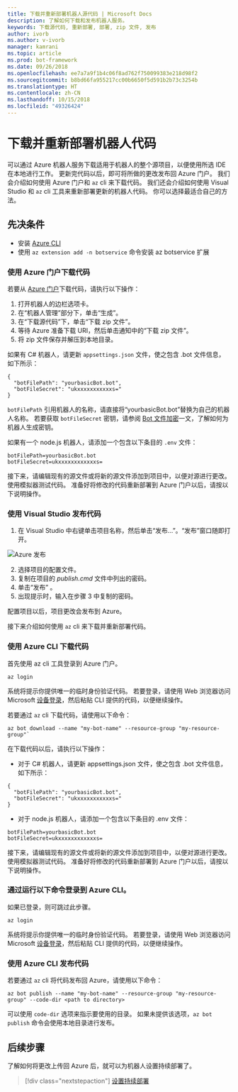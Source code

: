 ```yaml
---
title: 下载并重新部署机器人源代码 | Microsoft Docs
description: 了解如何下载和发布机器人服务。
keywords: 下载源代码, 重新部署, 部署, zip 文件, 发布
author: ivorb
ms.author: v-ivorb
manager: kamrani
ms.topic: article
ms.prod: bot-framework
ms.date: 09/26/2018
ms.openlocfilehash: ee7a7a9f1b4c06f8ad762f750099383e218d98f2
ms.sourcegitcommit: b8bd66fa955217cc00b6650f5d591b2b73c3254b
ms.translationtype: HT
ms.contentlocale: zh-CN
ms.lasthandoff: 10/15/2018
ms.locfileid: "49326424"
---
```

# <a name="download-and-redeploy-bot-code"></a>下载并重新部署机器人代码
可以通过 Azure 机器人服务下载适用于机器人的整个源项目，以便使用所选 IDE 在本地进行工作。 更新完代码以后，即可将所做的更改发布回 Azure 门户。 我们会介绍如何使用 Azure 门户和 `az` cli 来下载代码。 我们还会介绍如何使用 Visual Studio 和 `az` cli 工具来重新部署更新的机器人代码。 你可以选择最适合自己的方法。

## <a name="prerequisites"></a>先决条件
- 安装 [Azure CLI](https://docs.microsoft.com/en-us/cli/azure/?view=azure-cli-latest)
- 使用 `az extension add -n botservice` 命令安装 az botservice 扩展

### <a name="download-code-using-the-azure-portal"></a>使用 Azure 门户下载代码
若要从 [Azure 门户](https://portal.azure.com)下载代码，请执行以下操作：
1. 打开机器人的边栏选项卡。
1. 在“机器人管理”部分下，单击“生成”。
1. 在“下载源代码”下，单击“下载 zip 文件”。
1. 等待 Azure 准备下载 URI，然后单击通知中的“下载 zip 文件”。
1. 将 zip 文件保存并解压到本地目录。

如果有 C# 机器人，请更新 `appsettings.json` 文件，使之包含 .bot 文件信息，如下所示：

```
{
  "botFilePath": "yourbasicBot.bot",
  "botFileSecret": "ukxxxxxxxxxxxs="
}
```
`botFilePath` 引用机器人的名称，请直接将“yourbasicBot.bot”替换为自己的机器人名称。 若要获取 `botFileSecret` 密钥，请参阅 [Bot 文件加密](https://aka.ms/bot-file-encryption)一文，了解如何为机器人生成密钥。


如果有一个 node.js 机器人，请添加一个包含以下条目的 `.env` 文件：
```
botFilePath=yourbasicBot.bot
botFileSecret=ukxxxxxxxxxxxxs=
```

接下来，请编辑现有的源文件或将新的源文件添加到项目中，以便对源进行更改。 使用模拟器测试代码。 准备好将修改的代码重新部署到 Azure 门户以后，请按以下说明操作。

### <a name="publish-code-using-visual-studio"></a>使用 Visual Studio 发布代码
1. 在 Visual Studio 中右键单击项目名称，然后单击“发布...”。“发布”窗口随即打开。

![Azure 发布](~/media/azure-bot-build/azure-csharp-publish.png)

2. 选择项目的配置文件。
3. 复制在项目的 _publish.cmd_ 文件中列出的密码。
4. 单击“发布” 。
5. 出现提示时，输入在步骤 3 中复制的密码。   

配置项目以后，项目更改会发布到 Azure。 

接下来介绍如何使用 `az` cli 来下载并重新部署代码。

### <a name="download-code-using-azure-cli"></a>使用 Azure CLI 下载代码

首先使用 az cli 工具登录到 Azure 门户。

```azcli
az login
```

系统将提示你提供唯一的临时身份验证代码。 若要登录，请使用 Web 浏览器访问 Microsoft [设备登录](https://microsoft.com/devicelogin)，然后粘贴 CLI 提供的代码，以便继续操作。

若要通过 `az` cli 下载代码，请使用以下命令：
```azcli
az bot download --name "my-bot-name" --resource-group "my-resource-group"`
```
在下载代码以后，请执行以下操作：
- 对于 C# 机器人，请更新 appsettings.json 文件，使之包含 .bot 文件信息，如下所示：

```
{
  "botFilePath": "yourbasicBot.bot",
  "botFileSecret": "ukxxxxxxxxxxxs="
}
```

- 对于 node.js 机器人，请添加一个包含以下条目的 .env 文件：

```
botFilePath=yourbasicBot.bot
botFileSecret=ukxxxxxxxxxxxxs=
```

接下来，请编辑现有的源文件或将新的源文件添加到项目中，以便对源进行更改。 使用模拟器测试代码。 准备好将修改的代码重新部署到 Azure 门户以后，请按以下说明操作。

### <a name="login-to-azure-cli-by-running-the-following-command"></a>通过运行以下命令登录到 Azure CLI。
如果已登录，则可跳过此步骤。

```azcli
az login
```
系统将提示你提供唯一的临时身份验证代码。 若要登录，请使用 Web 浏览器访问 Microsoft [设备登录](https://microsoft.com/devicelogin)，然后粘贴 CLI 提供的代码，以便继续操作。

### <a name="publish-code-using-azure-cli"></a>使用 Azure CLI 发布代码
若要通过 `az` cli 将代码发布回 Azure，请使用以下命令：
```azcli
az bot publish --name "my-bot-name" --resource-group "my-resource-group" --code-dir <path to directory> 
```

可以使用 `code-dir` 选项来指示要使用的目录。 如果未提供该选项，`az bot publish` 命令会使用本地目录进行发布。

## <a name="next-steps"></a>后续步骤
了解如何将更改上传回 Azure 后，就可以为机器人设置持续部署了。

> [!div class="nextstepaction"]
> [设置持续部署](bot-service-build-continuous-deployment.md)

